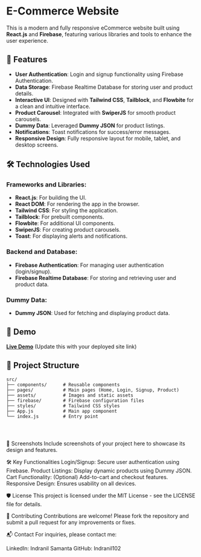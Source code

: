 # E-Commerce Website

This is a modern and fully responsive eCommerce website built using **React.js** and **Firebase**, featuring various libraries and tools to enhance the user experience.

## 🚀 Features

- **User Authentication**: Login and signup functionality using Firebase Authentication.
- **Data Storage**: Firebase Realtime Database for storing user and product details.
- **Interactive UI**: Designed with **Tailwind CSS**, **Tailblock**, and **Flowbite** for a clean and intuitive interface.
- **Product Carousel**: Integrated with **SwiperJS** for smooth product carousels.
- **Dummy Data**: Leveraged **Dummy JSON** for product listings.
- **Notifications**: Toast notifications for success/error messages.
- **Responsive Design**: Fully responsive layout for mobile, tablet, and desktop screens.

## 🛠️ Technologies Used

### Frameworks and Libraries:
- **React.js**: For building the UI.
- **React DOM**: For rendering the app in the browser.
- **Tailwind CSS**: For styling the application.
- **Tailblock**: For prebuilt components.
- **Flowbite**: For additional UI components.
- **SwiperJS**: For creating product carousels.
- **Toast**: For displaying alerts and notifications.

### Backend and Database:
- **Firebase Authentication**: For managing user authentication (login/signup).
- **Firebase Realtime Database**: For storing and retrieving user and product data.

### Dummy Data:
- **Dummy JSON**: Used for fetching and displaying product data.

## 🌟 Demo

**[Live Demo](#)** (Update this with your deployed site link)

## 📂 Project Structure

```plaintext
src/
├── components/      # Reusable components
├── pages/           # Main pages (Home, Login, Signup, Product)
├── assets/          # Images and static assets
├── firebase/        # Firebase configuration files
├── styles/          # Tailwind CSS styles
├── App.js           # Main app component
└── index.js         # Entry point




```


📸 Screenshots
Include screenshots of your project here to showcase its design and features.

🛠️ Key Functionalities
Login/Signup: Secure user authentication using Firebase.
Product Listings: Display dynamic products using Dummy JSON.
Cart Functionality: (Optional) Add-to-cart and checkout features.
Responsive Design: Ensures usability on all devices.


🛡️ License
This project is licensed under the MIT License - see the LICENSE file for details.

🤝 Contributing
Contributions are welcome! Please fork the repository and submit a pull request for any improvements or fixes.

📬 Contact
For inquiries, please contact me:

LinkedIn: Indranil Samanta
GitHub: Indranil102

